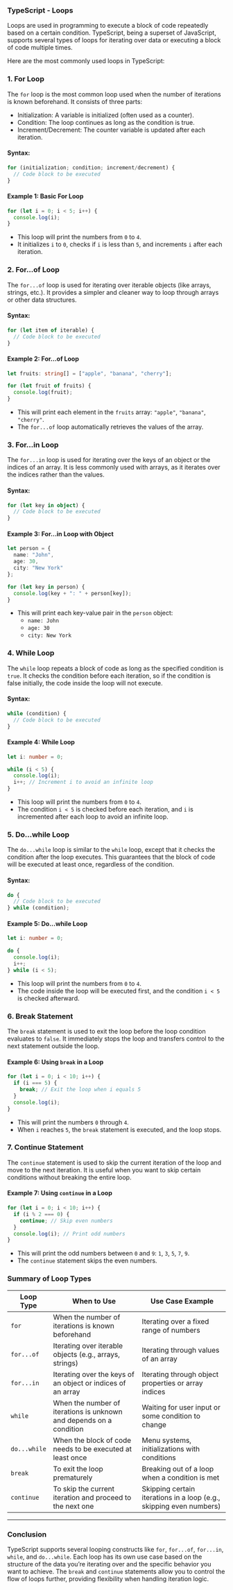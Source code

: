 ### TypeScript - Loops

Loops are used in programming to execute a block of code repeatedly based on a certain condition. TypeScript, being a superset of JavaScript, supports several types of loops for iterating over data or executing a block of code multiple times.

Here are the most commonly used loops in TypeScript:

### 1. **For Loop**

The `for` loop is the most common loop used when the number of iterations is known beforehand. It consists of three parts:
- Initialization: A variable is initialized (often used as a counter).
- Condition: The loop continues as long as the condition is true.
- Increment/Decrement: The counter variable is updated after each iteration.

#### **Syntax:**

```typescript
for (initialization; condition; increment/decrement) {
  // Code block to be executed
}
```

#### **Example 1: Basic For Loop**

```typescript
for (let i = 0; i < 5; i++) {
  console.log(i);
}
```

- This loop will print the numbers from `0` to `4`.
- It initializes `i` to `0`, checks if `i` is less than `5`, and increments `i` after each iteration.

### 2. **For...of Loop**

The `for...of` loop is used for iterating over iterable objects (like arrays, strings, etc.). It provides a simpler and cleaner way to loop through arrays or other data structures.

#### **Syntax:**

```typescript
for (let item of iterable) {
  // Code block to be executed
}
```

#### **Example 2: For...of Loop**

```typescript
let fruits: string[] = ["apple", "banana", "cherry"];

for (let fruit of fruits) {
  console.log(fruit);
}
```

- This will print each element in the `fruits` array: `"apple"`, `"banana"`, `"cherry"`.
- The `for...of` loop automatically retrieves the values of the array.

### 3. **For...in Loop**

The `for...in` loop is used for iterating over the keys of an object or the indices of an array. It is less commonly used with arrays, as it iterates over the indices rather than the values.

#### **Syntax:**

```typescript
for (let key in object) {
  // Code block to be executed
}
```

#### **Example 3: For...in Loop with Object**

```typescript
let person = {
  name: "John",
  age: 30,
  city: "New York"
};

for (let key in person) {
  console.log(key + ": " + person[key]);
}
```

- This will print each key-value pair in the `person` object:
  - `name: John`
  - `age: 30`
  - `city: New York`

### 4. **While Loop**

The `while` loop repeats a block of code as long as the specified condition is `true`. It checks the condition before each iteration, so if the condition is false initially, the code inside the loop will not execute.

#### **Syntax:**

```typescript
while (condition) {
  // Code block to be executed
}
```

#### **Example 4: While Loop**

```typescript
let i: number = 0;

while (i < 5) {
  console.log(i);
  i++; // Increment i to avoid an infinite loop
}
```

- This loop will print the numbers from `0` to `4`.
- The condition `i < 5` is checked before each iteration, and `i` is incremented after each loop to avoid an infinite loop.

### 5. **Do...while Loop**

The `do...while` loop is similar to the `while` loop, except that it checks the condition after the loop executes. This guarantees that the block of code will be executed at least once, regardless of the condition.

#### **Syntax:**

```typescript
do {
  // Code block to be executed
} while (condition);
```

#### **Example 5: Do...while Loop**

```typescript
let i: number = 0;

do {
  console.log(i);
  i++;
} while (i < 5);
```

- This loop will print the numbers from `0` to `4`.
- The code inside the loop will be executed first, and the condition `i < 5` is checked afterward.

### 6. **Break Statement**

The `break` statement is used to exit the loop before the loop condition evaluates to `false`. It immediately stops the loop and transfers control to the next statement outside the loop.

#### **Example 6: Using `break` in a Loop**

```typescript
for (let i = 0; i < 10; i++) {
  if (i === 5) {
    break; // Exit the loop when i equals 5
  }
  console.log(i);
}
```

- This will print the numbers `0` through `4`.
- When `i` reaches `5`, the `break` statement is executed, and the loop stops.

### 7. **Continue Statement**

The `continue` statement is used to skip the current iteration of the loop and move to the next iteration. It is useful when you want to skip certain conditions without breaking the entire loop.

#### **Example 7: Using `continue` in a Loop**

```typescript
for (let i = 0; i < 10; i++) {
  if (i % 2 === 0) {
    continue; // Skip even numbers
  }
  console.log(i); // Print odd numbers
}
```

- This will print the odd numbers between `0` and `9`: `1`, `3`, `5`, `7`, `9`.
- The `continue` statement skips the even numbers.

### Summary of Loop Types

| **Loop Type**      | **When to Use**                                        | **Use Case Example**                             |
|--------------------|--------------------------------------------------------|--------------------------------------------------|
| `for`              | When the number of iterations is known beforehand      | Iterating over a fixed range of numbers         |
| `for...of`         | Iterating over iterable objects (e.g., arrays, strings) | Iterating through values of an array            |
| `for...in`         | Iterating over the keys of an object or indices of an array | Iterating through object properties or array indices |
| `while`            | When the number of iterations is unknown and depends on a condition | Waiting for user input or some condition to change |
| `do...while`       | When the block of code needs to be executed at least once | Menu systems, initializations with conditions |
| `break`            | To exit the loop prematurely                           | Breaking out of a loop when a condition is met  |
| `continue`         | To skip the current iteration and proceed to the next one | Skipping certain iterations in a loop (e.g., skipping even numbers) |

---

### **Conclusion**

TypeScript supports several looping constructs like `for`, `for...of`, `for...in`, `while`, and `do...while`. Each loop has its own use case based on the structure of the data you’re iterating over and the specific behavior you want to achieve. The `break` and `continue` statements allow you to control the flow of loops further, providing flexibility when handling iteration logic.

